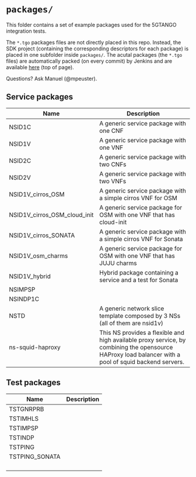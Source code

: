 # `packages/`

This folder contains a set of example packages used for the 5GTANGO integration tests.

The `*.tgo` packages files are not directly placed in this repo. Instead, the SDK project (containing the corresponding descriptors for each package) is placed in one subfolder inside `packages/`. The acutal packages (the `*.tgo` files) are automatically packed (on every commit) by Jenkins and are available [here](https://jenkins.sonata-nfv.eu/job/tng-tests/) (top of page).

Questions? Ask Manuel (@mpeuster).



## Service packages

| Name | Description |
|---|---|
| NSID1C | A generic service package with one CNF |
| NSID1V | A generic service package with one VNF |
| NSID2C | A generic service package with two CNFs |
| NSID2V | A generic service package with two VNFs |
| NSID1V_cirros_OSM | A generic service package with a simple cirros VNF for OSM |
| NSID1V_cirros_OSM_cloud_init |A generic service package for OSM with one VNF that has cloud-init |
| NSID1V_cirros_SONATA | A generic service package with a simple cirros VNF for Sonata |
| NSID1V_osm_charms | A generic service package for OSM with one VNF that has JUJU charms |
| NSID1V_hybrid | Hybrid package containing a service and a test for Sonata |
| NSIMPSP |  |
| NSINDP1C |  |
| NSTD | A generic network slice template composed by 3 NSs (all of them are nsid1v) |
| ns-squid-haproxy | This NS provides a flexible and high available proxy service, by combining the opensource HAProxy load balancer with a pool of squid backend servers.|




## Test packages

| Name | Description |
|---|---|
| TSTGNRPRB |  |
| TSTIMHLS |  |
| TSTIMPSP |  |
| TSTINDP |  |
| TSTPING |  |
| TSTPING_SONATA |  |
|  |  |
|  |  |
|  |  |
|  |  |

